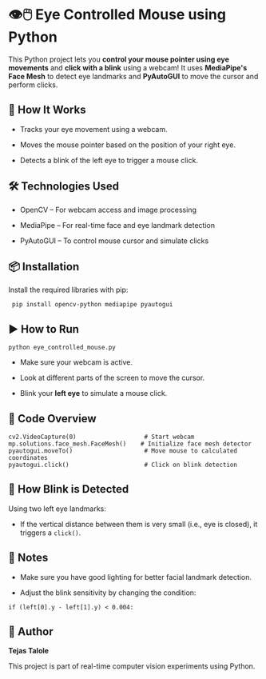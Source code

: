 # 👁️🖱️ Eye Controlled Mouse using Python

This Python project lets you **control your mouse pointer using eye movements** and **click with a blink** using a webcam! It uses **MediaPipe's Face Mesh** to detect eye landmarks and **PyAutoGUI** to move the cursor and perform clicks.


## 📸 How It Works
- Tracks your eye movement using a webcam.

- Moves the mouse pointer based on the position of your right eye.

- Detects a blink of the left eye to trigger a mouse click.

## 🛠️ Technologies Used
- OpenCV – For webcam access and image processing

- MediaPipe – For real-time face and eye landmark detection

- PyAutoGUI – To control mouse cursor and simulate clicks

## 📦 Installation
Install the required libraries with pip:

``` pip install opencv-python mediapipe pyautogui```


## ▶️ How to Run
```
python eye_controlled_mouse.py 
```
- Make sure your webcam is active.

- Look at different parts of the screen to move the cursor.

- Blink your **left eye** to simulate a mouse click.

## 📄 Code Overview

```
cv2.VideoCapture(0)                   # Start webcam
mp.solutions.face_mesh.FaceMesh()    # Initialize face mesh detector
pyautogui.moveTo()                    # Move mouse to calculated coordinates
pyautogui.click()                     # Click on blink detection
```

## 🧠 How Blink is Detected

Using two left eye landmarks:
- If the vertical distance between them is very small (i.e., eye is closed), it triggers a ```click()```.

## 📌 Notes

- Make sure you have good lighting for better facial landmark detection.

- Adjust the blink sensitivity by changing the condition:

```
if (left[0].y - left[1].y) < 0.004:
```

## 👤 Author

**Tejas Talole**

This project is part of real-time computer vision experiments using Python.
